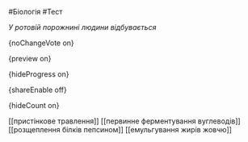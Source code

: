 #Біологія #Тест

*У ротовій порожнині людини відбувається*

{noChangeVote on}

{preview on}

{hideProgress on}

{shareEnable off}

{hideCount on}

[[пристінкове травлення]]
[[первинне ферментування вуглеводів]]
[[розщеплення білків пепсином]]
[[емульгування жирів жовчю]]
